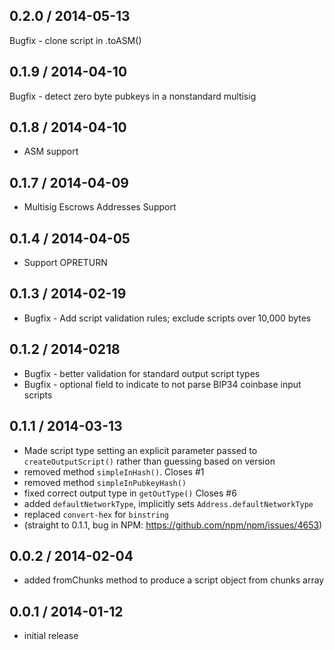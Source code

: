 0.2.0 / 2014-05-13
------------------
Bugfix - clone script in .toASM()

0.1.9 / 2014-04-10
------------------
Bugfix - detect zero byte pubkeys in a nonstandard multisig

0.1.8 / 2014-04-10
-----------------
* ASM support

0.1.7 / 2014-04-09
-----------------
* Multisig Escrows Addresses Support

0.1.4 / 2014-04-05
-----------------
* Support OPRETURN

0.1.3 / 2014-02-19
------------------
* Bugfix - Add script validation rules; exclude scripts over 10,000 bytes

0.1.2 / 2014-0218
-----------------
* Bugfix - better validation for standard output script types
* Bugfix - optional field to indicate to not parse BIP34 coinbase input scripts

0.1.1 / 2014-03-13
------------------
* Made script type setting an explicit parameter passed to `createOutputScript()` rather than guessing based on version
* removed method `simpleInHash()`. Closes #1
* removed method `simpleInPubkeyHash()`
* fixed correct output type in `getOutType()` Closes #6
* added `defaultNetworkType`, implicitly sets `Address.defaultNetworkType`
* replaced `convert-hex` for `binstring`
* (straight to 0.1.1, bug in NPM: https://github.com/npm/npm/issues/4653)


0.0.2 / 2014-02-04
------------------
* added fromChunks method to produce a script object from chunks array

0.0.1 / 2014-01-12
------------------
* initial release


